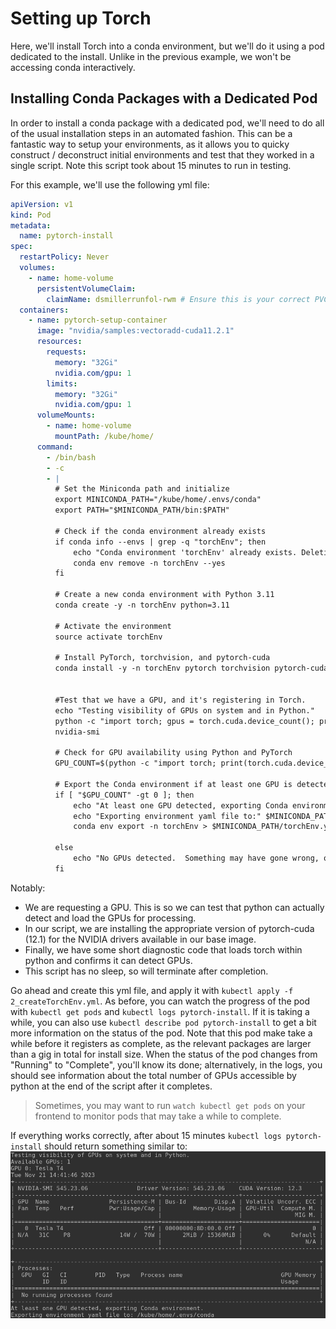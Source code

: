 # Setting up Torch
Here, we'll install Torch into a conda environment, but we'll do it using a pod dedicated to the install.  Unlike in the previous example, we won't be accessing conda interactively.

## Installing Conda Packages with a Dedicated Pod
In order to install a conda package with a dedicated pod, we'll need to do all of the usual installation steps in an automated fashion.  This can be a fantastic way to setup your environments, as it allows you to quicky construct / deconstruct initial environments and test that they worked in a single script.  Note this script took about 15 minutes to run in testing.

For this example, we'll use the following yml file:
```yaml
apiVersion: v1
kind: Pod
metadata:
  name: pytorch-install
spec:
  restartPolicy: Never
  volumes:
    - name: home-volume
      persistentVolumeClaim:
        claimName: dsmillerrunfol-rwm # Ensure this is your correct PVC
  containers:
    - name: pytorch-setup-container
      image: "nvidia/samples:vectoradd-cuda11.2.1"
      resources:
        requests:
          memory: "32Gi"
          nvidia.com/gpu: 1
        limits:
          memory: "32Gi"
          nvidia.com/gpu: 1
      volumeMounts:
        - name: home-volume
          mountPath: /kube/home/
      command:
        - /bin/bash
        - -c
        - |
          # Set the Miniconda path and initialize
          export MINICONDA_PATH="/kube/home/.envs/conda"
          export PATH="$MINICONDA_PATH/bin:$PATH"

          # Check if the conda environment already exists
          if conda info --envs | grep -q "torchEnv"; then
              echo "Conda environment 'torchEnv' already exists. Deleting and rebuilding."
              conda env remove -n torchEnv --yes
          fi

          # Create a new conda environment with Python 3.11
          conda create -y -n torchEnv python=3.11

          # Activate the environment
          source activate torchEnv

          # Install PyTorch, torchvision, and pytorch-cuda
          conda install -y -n torchEnv pytorch torchvision pytorch-cuda=12.1 -c nvidia -c pytorch


          #Test that we have a GPU, and it's registering in Torch.
          echo "Testing visibility of GPUs on system and in Python."
          python -c "import torch; gpus = torch.cuda.device_count(); print(f'Available GPUs: {gpus}'); [print(f'GPU {gpu}: {torch.cuda.get_device_name(gpu)}') for gpu in range(gpus)]"
          nvidia-smi

          # Check for GPU availability using Python and PyTorch
          GPU_COUNT=$(python -c "import torch; print(torch.cuda.device_count())")

          # Export the Conda environment if at least one GPU is detected
          if [ "$GPU_COUNT" -gt 0 ]; then
              echo "At least one GPU detected, exporting Conda environment."
              echo "Exporting environment yaml file to:" $MINICONDA_PATH
              conda env export -n torchEnv > $MINICONDA_PATH/torchEnv.yml

          else
              echo "No GPUs detected.  Something may have gone wrong, or you may not have asked for any in your pod."
          fi


```
Notably:
- We are requesting a GPU.  This is so we can test that python can actually detect and load the GPUs for processing.
- In our script, we are installing the appropriate version of pytorch-cuda (12.1) for the NVIDIA drivers available in our base image.
- Finally, we have some short diagnostic code that loads torch within python and confirms it can detect GPUs.
- This script has no sleep, so will terminate after completion.

Go ahead and create this yml file, and apply it with `kubectl apply -f 2_createTorchEnv.yml`. As before, you can watch the progress of the pod with `kubectl get pods` and `kubectl logs pytorch-install`.  If it is taking a while, you can also use `kubectl describe pod pytorch-install` to get a bit more information on the status of the pod.  Note that this pod make take a while before it registers as complete, as the relevant packages are larger than a gig in total for install size.  When the status of the pod changes from "Running" to "Complete", you'll know its done; alternatively, in the logs, you should see information about the total number of GPUs accessible by python at the end of the script after it completes.
> Sometimes, you may want to run `watch kubectl get pods` on your frontend to monitor pods that may take a while to complete.

If everything works correctly, after about 15 minutes `kubectl logs pytorch-install` should return something similar to:
![PyTorch installation output](pytorch_install_output.png)

